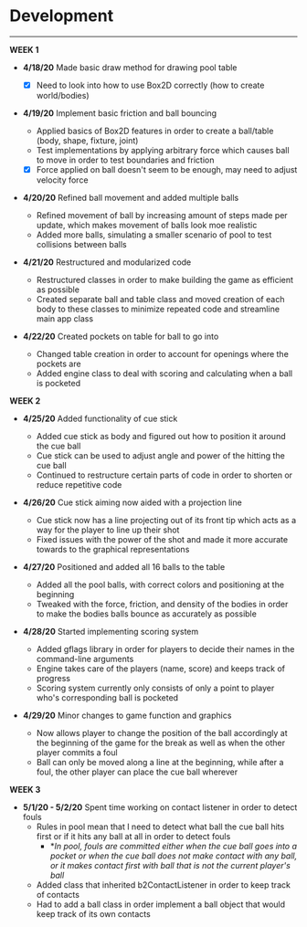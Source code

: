 # Development

---

**WEEK 1**
- **4/18/20** Made basic draw method for drawing pool table 
   - [x] Need to look into how to use Box2D correctly (how to create world/bodies)
    
- **4/19/20** Implement basic friction and ball bouncing
    - Applied basics of Box2D features in order to create a ball/table (body, shape, fixture, joint)
    - Test implementations by applying arbitrary force which causes ball to move in order to test boundaries and friction
    - [x] Force applied on ball doesn't seem to be enough, may need to adjust velocity force
    
- **4/20/20** Refined ball movement and added multiple balls
    - Refined movement of ball by increasing amount of steps made per update, which makes movement of balls look moe realistic
    - Added more balls, simulating a smaller scenario of pool to test collisions between balls
    
- **4/21/20** Restructured and modularized code
    - Restructured classes in order to make building the game as efficient as possible
    - Created separate ball and table class and moved creation of each body to these classes to minimize repeated code and streamline main app class
    
- **4/22/20** Created pockets on table for ball to go into
    - Changed table creation in order to account for openings where the pockets are
    - Added engine class to deal with scoring and calculating when a ball is pocketed
    
**WEEK 2**
- **4/25/20** Added functionality of cue stick
    - Added cue stick as body and figured out how to position it around the cue ball
    - Cue stick can be used to adjust angle and power of the hitting the cue ball
    - Continued to restructure certain parts of code in order to shorten or reduce repetitive code 
    
- **4/26/20** Cue stick aiming now aided with a projection line
    - Cue stick now has a line projecting out of its front tip which acts as a way for the player to line up their shot
    - Fixed issues with the power of the shot and made it more accurate towards to the graphical representations
    
- **4/27/20** Positioned and added all 16 balls to the table
    - Added all the pool balls, with correct colors and positioning at the beginning
    - Tweaked with the force, friction, and density of the bodies in order to make the bodies balls bounce as accurately as possible
    
- **4/28/20** Started implementing scoring system
    - Added gflags library in order for players to decide their names in the command-line arguments
    - Engine takes care of the players (name, score) and keeps track of progress
    - Scoring system currently only consists of only a point to player who's corresponding ball is pocketed
    
- **4/29/20** Minor changes to game function and graphics
    - Now allows player to change the position of the ball accordingly at the beginning of the game for the break as well as when the other player commits a foul
    - Ball can only be moved along a line at the beginning, while after a foul, the other player can place the cue ball wherever
    
 **WEEK 3**
 - **5/1/20 - 5/2/20** Spent time working on contact listener in order to detect fouls
    - Rules in pool mean that I need to detect what ball the cue ball hits first or if it hits any ball at all in order to detect fouls
        -  **In pool, fouls are committed either when the cue ball goes into a pocket or when the cue ball does not make contact with any ball, or it makes contact first with ball that is not the current player's ball*
    - Added class that inherited b2ContactListener in order to keep track of contacts
    - Had to add a ball class in order implement a ball object that would keep track of its own contacts
    